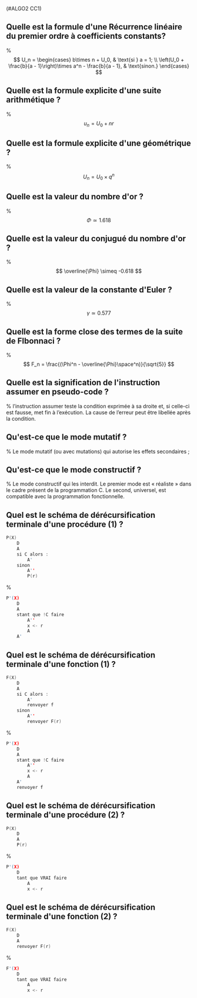(#ALGO2 CC1)

## Quelle est la formule d'une Récurrence linéaire du premier ordre à coefficients constants?
%
$$
U_n = 
\begin{cases}
b\times n + U_0, & \text{si } a = 1; \\
\left(U_0 + \frac{b}{a - 1}\right)\times a^n - \frac{b}{a - 1}, & \text{sinon.}
\end{cases}
$$
## Quelle est la formule explicite d'une suite arithmétique ?
%
$$
u_n = U_0+nr 
$$
## Quelle est la formule explicite d'une géométrique ?
%
$$
U_n = U_0\times q^n 
$$
## Quelle est la valeur du nombre d'or ?
%
$$
\Phi \simeq 1.618
$$
## Quelle est la valeur du conjugué du nombre d'or ?
%
$$
\overline{\Phi} \simeq -0.618
$$
## Quelle est la valeur de la constante d'Euler ?
%
$$
\gamma \simeq 0.577
$$

## Quelle est la forme close des termes de la suite de FIbonnaci ?
%
$$
F_n = \frac{(\Phi^n - \overline{\Phi}\space^n)}{\sqrt{5}}
$$
## Quelle est la signification de l'instruction assumer en pseudo-code ?
%
l’instruction assumer teste la condition exprimée à sa droite et, si celle-ci est fausse, met fin à l’exécution. La cause de l’erreur peut être libellée après la condition.
## Qu'est-ce que le mode mutatif ?
%
Le mode mutatif (ou avec
mutations) qui autorise les effets secondaires ;
## Qu'est-ce que le mode constructif ?
%
Le mode constructif qui les interdit. Le premier mode
est « réaliste » dans le cadre présent de la programmation C. Le second, universel, est compatible
avec la programmation fonctionnelle.

## Quel est le schéma de dérécursification terminale d'une procédure (1) ?

```c
P(X)
	D
	A
	si C alors :
		A'
	sinon
		A''
		P(r)
```
%
```c
P'(X)
	D
	A
	stant que !C faire
		A''
		x <- r
		A
	A'
```

## Quel est le schéma de dérécursification terminale d'une fonction (1) ?

```c
F(X)
	D
	A
	si C alors :
		A'
		renvoyer f
	sinon
		A''
		renvoyer F(r)
```
%
```c
P'(X)
	D
	A
	stant que !C faire
		A''
		x <- r
		A
	A'
	renvoyer f
```
## Quel est le schéma de dérécursification terminale d'une procédure (2) ?

```c
P(X)
	D
	A
	P(r)
```
%
```c
P'(X)
	D
	tant que VRAI faire
		A
		x <- r
```

## Quel est le schéma de dérécursification terminale d'une fonction (2) ?

```c
F(X)
	D
	A
	renvoyer F(r)
```
%
```c
F'(X)
	D
	tant que VRAI faire
		A
		x <- r
```
